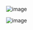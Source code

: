 ![image](https://github.com/kamrankarimov30/breast_cancer_wisconsin_statistic_analysis/assets/146970138/80da5d44-669b-49e7-9c9a-68c0b770f659)


![image](https://github.com/kamrankarimov30/breast_cancer_wisconsin_statistic_analysis/assets/146970138/f7e824d0-ecf2-4977-9f9e-b85f7395aac5)
